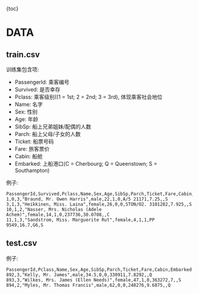 {toc}

# DATA

## train.csv

训练集包含项:

* PassengerId: 乘客编号
* Survived: 是否幸存
* Pclass: 乘客级别((1 = 1st; 2 = 2nd; 3 = 3rd), 体现乘客社会地位
* Name: 名字
* Sex: 性别
* Age: 年龄
* SibSp: 船上兄弟姐妹/配偶的人数
* Parch: 船上父母/子女的人数
* Ticket: 船票号码
* Fare: 旅客票价
* Cabin: 船舱
* Embarked: 上船港口(C = Cherbourg; Q = Queenstown; S = Southampton)

例子:
```
PassengerId,Survived,Pclass,Name,Sex,Age,SibSp,Parch,Ticket,Fare,Cabin,Embarked
1,0,3,"Braund, Mr. Owen Harris",male,22,1,0,A/5 21171,7.25,,S
3,1,3,"Heikkinen, Miss. Laina",female,26,0,0,STON/O2. 3101282,7.925,,S
10,1,2,"Nasser, Mrs. Nicholas (Adele Achem)",female,14,1,0,237736,30.0708,,C
11,1,3,"Sandstrom, Miss. Marguerite Rut",female,4,1,1,PP 9549,16.7,G6,S
```
## test.csv

例子:
```
PassengerId,Pclass,Name,Sex,Age,SibSp,Parch,Ticket,Fare,Cabin,Embarked
892,3,"Kelly, Mr. James",male,34.5,0,0,330911,7.8292,,Q
893,3,"Wilkes, Mrs. James (Ellen Needs)",female,47,1,0,363272,7,,S
894,2,"Myles, Mr. Thomas Francis",male,62,0,0,240276,9.6875,,Q
```

